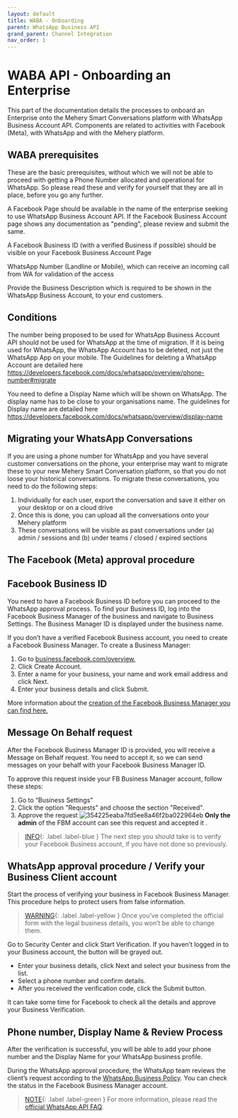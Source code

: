 ```yaml
---
layout: default
title: WABA - Onboarding
parent: WhatsApp Business API
grand_parent: Channel Integration
nav_order: 1
---
```

# WABA API - Onboarding an Enterprise

This part of the documentation details the processes to onboard an Enterprise onto the Mehery Smart Conversations platform with WhatsApp Business Account API. Components are related to activities with Facebook (Meta), with WhatsApp and with the Mehery platform. 

## WABA prerequisites

These are the basic prerequisites, without which we will not be able to proceed with getting a Phone Number allocated and operational for WhatsApp. So please read these and verify for yourself that they are all in place, before you go any further.

A Facebook Page should be available in the name of the enterprise seeking to use WhatsApp Business Account API. If the Facebook Business Account page shows any documentation as "pending", please review and submit the same.

A Facebook Business ID (with a verified Business if possible) should be visible on your Facebook Business Account Page

WhatsApp Number (Landline or Mobile), which can receive an incoming call from WA for validation of the access

Provide the Business Description which is required to be shown in the WhatsApp Business Account, to your end customers.

## Conditions

The number being proposed to be used for WhatsApp Business Account API should not be used for WhatsApp at the time of migration. If it is being used for WhatsApp, the WhatsApp Account has to be deleted, not just the WhatsApp App on your mobile. The Guidelines for deleting a WhatsApp Account are detailed here https://developers.facebook.com/docs/whatsapp/overview/phone-number#migrate 

You need to define a Display Name which will be shown on WhatsApp. The display name has to be close to your organisations name. The guidelines for Display name are detailed here https://developers.facebook.com/docs/whatsapp/overview/display-name 

## Migrating your WhatsApp Conversations

If you are using a phone number for WhatsApp and you have several customer conversations on the phone, your enterprise may want to migrate these to your new Mehery Smart Conversation platform, so that you do not loose your historical conversations. To migrate these conversations, you need to do the following steps:
1. Individually for each user, export the conversation and save it either on your desktop or on a cloud drive
2. Once this is done, you can upload all the conversations onto your Mehery platform
3. These conversations will be visible as past conversations under (a) admin / sessions and (b) under teams / closed / expired sections

## The Facebook (Meta) approval procedure

## Facebook Business ID
You need to have a Facebook Business ID before you can proceed to the WhatsApp approval process. To find your Business ID, log into the Facebook Business Manager of the business and navigate to Business Settings. The Business Manager ID is displayed under the business name. 

If you don’t have a verified Facebook Business account, you need to create a Facebook Business Manager. To create a Business Manager:
1. Go to [business.facebook.com/overview.](https://business.facebook.com/overview)
2. Click Create Account.
3. Enter a name for your business, your name and work email address and click Next.
4. Enter your business details and click Submit.

More information about the [creation of the Facebook Business Manager you can find here.](https://www.facebook.com/business/help/1710077379203657)

## Message On Behalf request

After the Facebook Business Manager ID is provided, you will receive a Message on Behalf request. You need to accept it, so we can send messages on your behalf with your Facebook Business Manager ID.

To approve this request inside your FB Business Manager account, follow these steps:
1. Go to “Business Settings”
2. Click the option "Requests" and choose the section "Received".
3. Approve the request
![354225eaba7fd5ee8a46f2ba022964eb](https://user-images.githubusercontent.com/5462166/134468397-269b7e95-69df-40d3-93a4-d11c82f44e15.png)
**Only the admin** of the FBM account can see this request and accepted it .


> [INFO](){: .label .label-blue } The next step you should take is to verify your Facebook Business account, if you have not done so previously.


## WhatsApp approval procedure / Verify your Business Client account
Start the process of verifying your business in Facebook Business Manager. This procedure helps to protect users from false information.

> [WARNING](){: .label .label-yellow } Once you’ve completed the official form with the legal business details, you won’t be able to change them.

Go to Security Center and click Start Verification. If you haven’t logged in to your Business account, the button will be grayed out.
- Enter your business details, click Next and select your business from the list.
- Select a phone number and confirm details.
- After you received the verification code, click the Submit button.

It can take some time for Facebook to check all the details and approve your Business Verification.

## Phone number, Display Name & Review Process
After the verification is successful, you will be able to add your phone number and the Display Name for your WhatsApp business profile.

During the WhatsApp approval procedure, the WhatsApp team reviews the client’s request according to the [WhatsApp Business Policy](https://www.whatsapp.com/legal/business-policy/). You can check the status in the Facebook Business Manager account.

> [NOTE](){: .label .label-green } For more information, please read the [official WhatsApp API FAQ](https://developers.facebook.com/docs/whatsapp/faq/).

